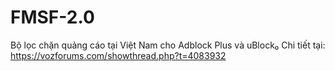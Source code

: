# FMSF-2.0
Bộ lọc chặn quảng cáo tại Việt Nam cho Adblock Plus và uBlock₀
Chi tiết tại: https://vozforums.com/showthread.php?t=4083932
